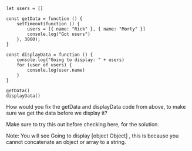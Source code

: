 ```
let users = []

const getData = function () {
    setTimeout(function () {
        users = [{ name: "Rick" }, { name: "Morty" }]
        console.log("Got users")
    }, 3000);
}

const displayData = function () {
    console.log("Going to display: " + users)
    for (user of users) {
        console.log(user.name)
    }
}

getData()
displayData()
```

How would you fix the getData and displayData code from above, to make sure we get the data before we display it?





Make sure to try this out before checking here, for the solution.



Note: You will see Going to display [object Object] , this is because you cannot concatenate an object or array to a string.